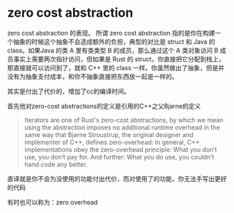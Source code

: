 # zero cost abstraction 
zero cost abstraction  的表现。
所谓 zero cost abstraction 指的是你在构建一个抽象的时候这个抽象不会造成额外的负担，典型的对比是 struct 和 Java 的 class。如果Java 的类 A 里有类类型 B 的成员，那么通过这个 A 类对象访问 B 成员事实上需要两次指针访问，但如果是 Rust 的 struct，你直接把它分配到栈上，那直接就可以访问到了，就和 C++ 里的 class 一样。你虽然做出了抽象，但是并没有为抽象支付成本，和你不抽象直接把东西放一起是一样的。

其实是付出了代价的，增加了cc的编译时间。


首先他对zero-cost abstractions的定义是引用的C++之父Bjarne的定义

> Iterators are one of Rust's zero-cost abstractions, by which we mean using the abstraction imposes no additional runtime overhead in the same way that Bjarne Stroustrup, the original designer and implementer of C++, defines zero-overhead:
> In general, C++ implementations obey the zero-overhead principle: What you don’t use, you don’t pay for. And further: What you do use, you couldn’t hand code any better.

直译就是你不会为没使用的功能付出代价，而对使用了的功能，你无法手写出更好的代码

有时也可以称为：zero overhead